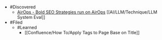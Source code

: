 - #Discovered
	- [AirOps - Bold SEO Strategies run on AirOps](https://www.airops.com/?via=peter&gad_source=1&gclid=CjwKCAiA2JG9BhAuEiwAH_zf3kua845JWnhfdZKJtkukpTOXgGc4P4k2l4vbm1C467BnZpZRkmeQ0xoCYsoQAvD_BwE) [[AI/LLM/Technique/LLM System Eval]]
- #Filed
	- #Learned
		- [[Confluence/How To/Apply Tags to Page Base on Title]]
